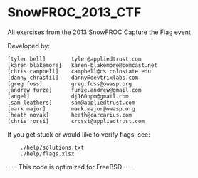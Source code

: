 SnowFROC_2013_CTF
===========================

All exercises from the 2013 SnowFROC Capture the Flag event

Developed by:

    [tyler bell]        tyler@appliedtrust.com
    [karen blakemore]   karen-blakemore@comcast.net
    [chris campbell]    campbell@cs.colostate.edu
    [danny chrastil]    danny@devtrixlabs.com
    [greg foss]         greg.foss@owasp.org
    [andrew furze]      furze.andrew@gmail.com
    [angel]             dj160bpm@gmail.com
    [sam leathers]      sam@appliedtrust.com
    [mark major]        mark.major@owasp.org
    [heath novak]       heath@carcarius.com
    [chris rossi]       crossi@appliedtrust.com

If you get stuck or would like to verify flags, see:

        ./help/solutions.txt
        ./help/flags.xlsx

----This code is optimized for FreeBSD----
